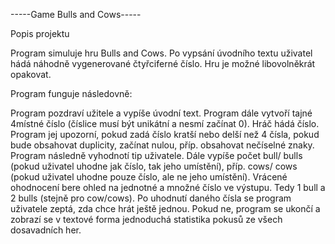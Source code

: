 -----Game Bulls and Cows-----

Popis projektu

Program simuluje hru Bulls and Cows. Po vypsání úvodního textu uživatel hádá náhodně vygenerované čtyřciferné číslo. Hru je možné libovolněkrát opakovat.

Program funguje následovně:

Program pozdraví užitele a vypíše úvodní text.
Program dále vytvoří tajné 4místné číslo (číslice musí být unikátní a nesmí začínat 0).
Hráč hádá číslo. Program jej upozorní, pokud zadá číslo kratší nebo delší než 4 čísla, pokud bude obsahovat duplicity, začínat nulou, příp. obsahovat nečíselné znaky.
Program následně vyhodnotí tip uživatele.
Dále vypíše počet bull/ bulls (pokud uživatel uhodne jak číslo, tak jeho umístění), příp. cows/ cows (pokud uživatel uhodne pouze číslo, ale ne jeho umístění). Vrácené ohodnocení bere ohled na jednotné a množné číslo ve výstupu. Tedy 1 bull a 2 bulls (stejně pro cow/cows).
Po uhodnutí daného čísla se program uživatele zeptá, zda chce hrát ještě jednou. Pokud ne, program se ukončí a zobrazí se v textové forma jednoduchá statistika pokusů ze všech dosavadních her.
